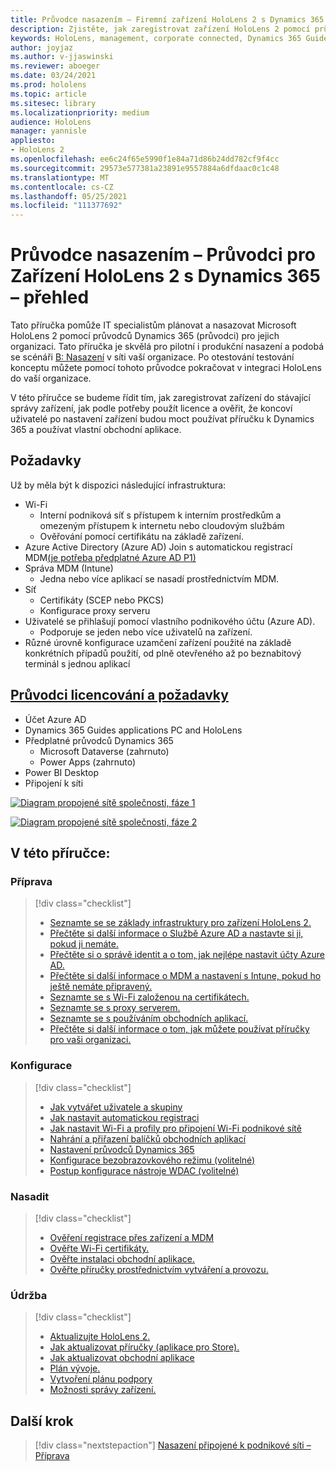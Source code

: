 ```yaml
---
title: Průvodce nasazením – Firemní zařízení HoloLens 2 s Dynamics 365 – přehled
description: Zjistěte, jak zaregistrovat zařízení HoloLens 2 pomocí průvodců Dynamics 365 přes podnikovou připojenou síť.
keywords: HoloLens, management, corporate connected, Dynamics 365 Guides, AAD, Azure AD, MDM, Mobile Správa zařízení
author: joyjaz
ms.author: v-jjaswinski
ms.reviewer: aboeger
ms.date: 03/24/2021
ms.prod: hololens
ms.topic: article
ms.sitesec: library
ms.localizationpriority: medium
audience: HoloLens
manager: yannisle
appliesto:
- HoloLens 2
ms.openlocfilehash: ee6c24f65e5990f1e84a71d86b24dd782cf9f4cc
ms.sourcegitcommit: 29573e577381a23891e9557884a6dfdaac0c1c48
ms.translationtype: MT
ms.contentlocale: cs-CZ
ms.lasthandoff: 05/25/2021
ms.locfileid: "111377692"
---
```

# <a name="deployment-guide---corporate-connected-hololens-2-with-dynamics-365-guides---overview"></a>Průvodce nasazením – Průvodci pro Zařízení HoloLens 2 s Dynamics 365 – přehled

Tato příručka pomůže IT specialistům plánovat a nasazovat Microsoft HoloLens 2 pomocí průvodců Dynamics 365 (průvodci) pro jejich organizaci. Tato příručka je skvělá pro pilotní i produkční nasazení a podobá se scénáři [B: Nasazení](https://docs.microsoft.com/hololens/common-scenarios#scenario-b-deploy-inside-your-organizations-network) v síti vaší organizace. Po otestování testování konceptu můžete pomocí tohoto průvodce pokračovat v integraci HoloLens do vaší organizace.

V této příručce se budeme řídit tím, jak zaregistrovat zařízení do stávající správy zařízení, jak podle potřeby použít licence a ověřit, že koncoví uživatelé po nastavení zařízení budou moct používat příručku k Dynamics 365 a používat vlastní obchodní aplikace. 

## <a name="prerequisites"></a>Požadavky

Už by měla být k dispozici následující infrastruktura:
- Wi-Fi
    - Interní podniková síť s přístupem k interním prostředkům a omezeným přístupem k internetu nebo cloudovým službám
    - Ověřování pomocí certifikátu na základě zařízení.
- Azure Active Directory (Azure AD) Join s automatickou registrací MDM[(je potřeba předplatné Azure AD P1)](https://docs.microsoft.com/azure/active-directory/fundamentals/active-directory-whatis)
- Správa MDM (Intune)
    - Jedna nebo více aplikací se nasadí prostřednictvím MDM.
- Síť 
    - Certifikáty (SCEP nebo PKCS)
    - Konfigurace proxy serveru
- Uživatelé se přihlašují pomocí vlastního podnikového účtu (Azure AD).
    - Podporuje se jeden nebo více uživatelů na zařízení.
- Různé úrovně konfigurace uzamčení zařízení použité na základě konkrétních případů použití, od plně otevřeného až po beznabitový terminál s jednou aplikací

## <a name="guides-licensing-and-requirements"></a>[Průvodci licencování a požadavky](https://docs.microsoft.com/dynamics365/mixed-reality/guides/requirements#licensing-and-product-requirements)
- Účet Azure AD
- Dynamics 365 Guides applications PC and HoloLens
- Předplatné průvodců Dynamics 365
    - Microsoft Dataverse (zahrnuto)
    - Power Apps (zahrnuto)
- Power BI Desktop
- Připojení k síti

[![Diagram propojené sítě společnosti, fáze 1 ](./images/deployment-guides-revised-scenario-b-01-1.png)](./images/deployment-guides-revised-scenario-b-01-1.png#lightbox)

[![Diagram propojené sítě společnosti, fáze 2 ](./images/deployment-guides-revised-scenario-b-02-1.png)](./images/deployment-guides-revised-scenario-b-02-1.png#lightbox)

## <a name="in-this-guide-you-will"></a>V této příručce:
### <a name="prepare"></a>Příprava
> [!div class="checklist"]
>- [Seznamte se se základy infrastruktury pro zařízení HoloLens 2.](hololens2-corp-connected-prepare.md#infrastructure-essentials)
>- [Přečtěte si další informace o Službě Azure AD a nastavte si ji, pokud ji nemáte.](hololens2-corp-connected-prepare.md#azure-active-directory)
>- [Přečtěte si o správě identit a o tom, jak nejlépe nastavit účty Azure AD.](hololens2-corp-connected-prepare.md#identity-management)
>- [Přečtěte si další informace o MDM a nastavení s Intune, pokud ho ještě nemáte připravený.](hololens2-corp-connected-prepare.md#mobile-device-management)
>- [Seznamte se s Wi-Fi založenou na certifikátech.](hololens2-corp-connected-prepare.md#certificates)
>- [Seznamte se s proxy serverem.](hololens2-corp-connected-prepare.md#proxy)
>- [Seznamte se s používáním obchodních aplikací.](hololens2-corp-connected-prepare.md#line-of-business-apps)
>- [Přečtěte si další informace o tom, jak můžete používat příručky pro vaši organizaci.](hololens2-corp-connected-prepare.md#guides-playbook)
### <a name="configure"></a>Konfigurace
> [!div class="checklist"]
>- [Jak vytvářet uživatele a skupiny](hololens2-corp-connected-configure.md#azure-users-and-groups)
>- [Jak nastavit automatickou registraci](hololens2-corp-connected-configure.md#auto-enrollment-on-hololens-2)
>- [Jak nastavit Wi-Fi a profily pro připojení Wi-Fi podnikové sítě](hololens2-corp-connected-configure.md#corporate-wi-fi-connectivity)
>- [Nahrání a přiřazení balíčků obchodních aplikací](hololens2-corp-connected-configure.md#app-deployment)
>- [Nastavení průvodců Dynamics 365](hololens2-corp-connected-configure.md#setup-guides-application-licenses-dataverse-and-authoring)
>- [Konfigurace bezobrazovkového režimu (volitelné)](hololens2-corp-connected-configure.md#optional-kiosk-mode)
>- [Postup konfigurace nástroje WDAC (volitelné)](hololens2-corp-connected-configure.md#optional-wdac)
### <a name="deploy"></a>Nasadit
> [!div class="checklist"]
>-  [Ověření registrace přes zařízení a MDM](hololens2-corp-connected-deploy.md#enrollment-validation)
>-  [Ověřte Wi-Fi certifikáty.](hololens2-corp-connected-deploy.md#wi-fi-certificate-validation)
>-  [Ověřte instalaci obchodní aplikace.](hololens2-corp-connected-deploy.md#validate-lob-app-install)
>-  [Ověřte příručky prostřednictvím vytváření a provozu.](hololens2-corp-connected-deploy.md#validate-dynamics-365-guides)
### <a name="maintain"></a>Údržba
> [!div class="checklist"]
>- [Aktualizujte HoloLens 2.](hololens2-corp-connected-maintain.md#update-hololens)
>- [Jak aktualizovat příručky (aplikace pro Store).](hololens2-corp-connected-maintain.md#how-to-update-dynamics-365-guides-and-other-store-apps)
>- [Jak aktualizovat obchodní aplikace](hololens2-corp-connected-maintain.md#how-to-update-lob-apps) 
>- [Plán vývoje.](hololens2-corp-connected-maintain.md#development-plan) 
>- [Vytvoření plánu podpory](hololens2-corp-connected-maintain.md#support-plan)
>- [Možnosti správy zařízení.](hololens2-corp-connected-maintain.md#device-management)

## <a name="next-step"></a>Další krok 
> [!div class="nextstepaction"]
> [Nasazení připojené k podnikové síti – Příprava](hololens2-corp-connected-prepare.md)
